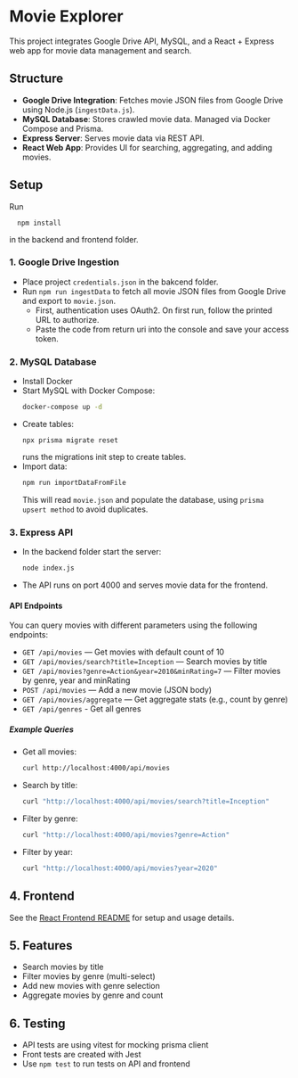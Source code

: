 # Movie Explorer

This project integrates Google Drive API, MySQL, and a React + Express web app for movie data management and search.

## Structure
- **Google Drive Integration**: Fetches movie JSON files from Google Drive using Node.js (`ingestData.js`).
- **MySQL Database**: Stores crawled movie data. Managed via Docker Compose and Prisma.
- **Express Server**: Serves movie data via REST API.
- **React Web App**: Provides UI for searching, aggregating, and adding movies.

## Setup

Run 
```
  npm install
``` 
in the backend and frontend folder.

### 1. Google Drive Ingestion
- Place project `credentials.json` in the bakcend folder.
- Run `npm run ingestData` to fetch all movie JSON files from Google Drive and export to `movie.json`.
  - First, authentication uses OAuth2. On first run, follow the printed URL to authorize.
  - Paste the code from return uri into the console and save your access token.

### 2. MySQL Database
- Install Docker
- Start MySQL with Docker Compose:
  ```bash
  docker-compose up -d
  ```
- Create tables:
  ```
  npx prisma migrate reset
  ```
  runs the migrations init step to create tables.
- Import data:
  ```bash
  npm run importDataFromFile
  ```
  This will read `movie.json` and populate the database, using `prisma upsert method` to avoid duplicates.

### 3. Express API
- In the backend folder start the server:
  ```bash
  node index.js
  ```
- The API runs on port 4000 and serves movie data for the frontend.

#### API Endpoints

You can query movies with different parameters using the following endpoints:

- `GET /api/movies` — Get movies with default count of 10
- `GET /api/movies/search?title=Inception` — Search movies by title
- `GET /api/movies?genre=Action&year=2010&minRating=7` — Filter movies by genre, year and minRating
- `POST /api/movies` — Add a new movie (JSON body)
- `GET /api/movies/aggregate` — Get aggregate stats (e.g., count by genre)
- `GET /api/genres` - Get all genres

##### Example Queries

- Get all movies:
  ```bash
  curl http://localhost:4000/api/movies
  ```
- Search by title:
  ```bash
  curl "http://localhost:4000/api/movies/search?title=Inception"
  ```
- Filter by genre:
  ```bash
  curl "http://localhost:4000/api/movies?genre=Action"
  ```
- Filter by year:
  ```bash
  curl "http://localhost:4000/api/movies?year=2020"
  ```

## 4. Frontend

See the [React Frontend README](./frontend/README.md) for setup and usage details.

## 5. Features
- Search movies by title
- Filter movies by genre (multi-select)
- Add new movies with genre selection
- Aggregate movies by genre and count

## 6. Testing
- API tests are using vitest for mocking prisma client
- Front tests are created with Jest
- Use `npm test` to run tests on API and frontend